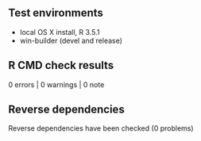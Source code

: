 ## Test environments
* local OS X install, R 3.5.1
* win-builder (devel and release)

## R CMD check results

0 errors | 0 warnings | 0 note

## Reverse dependencies

Reverse dependencies have been checked
(0 problems)
